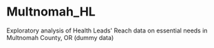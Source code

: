 # Multnomah_HL
Exploratory analysis of Health Leads' Reach data on essential needs in Multnomah County, OR (dummy data)
